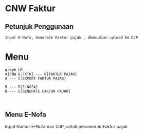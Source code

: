 # CNW Faktur
## Petunjuk Penggunaan



    Input E-Nofa, Generate Faktur pajak , dkemudian upload ke DJP
    

# Menu
```mermaid
graph LR
A[CNW E-FKTR] --- B[FAKTUR PAJAK]
A --- C[EXPORT FAKTUR PAJAK]

B --- D[E-NOFA]
B --- E[GENERATE FAKTUR PAJAK]
 


```

## Menu E-Nofa

Input Nomor E-Nofa dari DJP, untuk penomoran Faktur pajak


<!--stackedit_data:
eyJoaXN0b3J5IjpbLTE0NjI0NTkyNTUsLTg2MTkyMDk4NSwxMj
UyNTU1NDMwXX0=
-->
